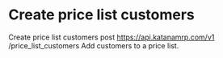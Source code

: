 # Create price list customers

Create price list customers post https://api.katanamrp.com/v1 /price_list_customers Add
customers to a price list.
